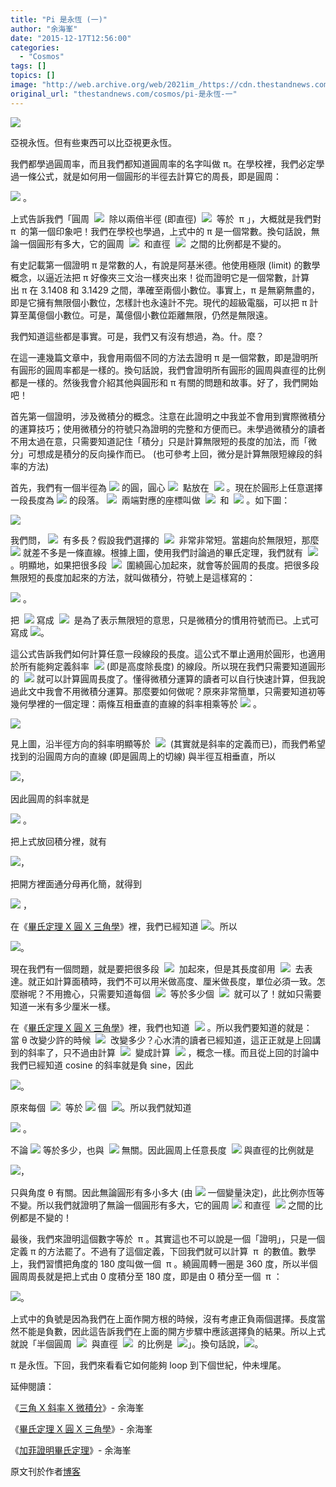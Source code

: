 ```yaml
---
title: "Pi 是永恆 (一)"
author: "余海峯"
date: "2015-12-17T12:56:00"
categories:
  - "Cosmos"
tags: []
topics: []
image: "http://web.archive.org/web/2021im_/https://cdn.thestandnews.com/media/photos/cache/screen-shot-2015-12-16-at-15-09-44_UxiGn_1200x0.png"
original_url: "thestandnews.com/cosmos/pi-是永恆-一"
---
```

![](http://web.archive.org/web/2021im_/https://cdn.thestandnews.com/media/photos/cache/screen-shot-2015-12-16-at-15-09-44_UxiGn_1200x0.png)

亞視永恆。但有些東西可以比亞視更永恆。

我們都學過圓周率，而且我們都知道圓周率的名字叫做 π。在學校裡，我們必定學過一條公式，就是如何用一個圓形的半徑去計算它的周長，即是圓周：

[![](http://web.archive.org/web/2021im_/https://cdn.thestandnews.com/media/photos/cache/latex2028829_kab2m_1200x0.png)](http://web.archive.org/web/20210623185244/https://cdn.thestandnews.com/media/photos/cache/latex2028829_kab2m_1200x0.png) 。

上式告訴我們「圓周  [![](http://web.archive.org/web/2021im_/https://cdn.thestandnews.com/media/photos/cache/latex2028929_nDy3S_1200x0.png)](http://web.archive.org/web/20210623185244/https://cdn.thestandnews.com/media/photos/cache/latex2028929_nDy3S_1200x0.png)  除以兩倍半徑 (即直徑)  [![](http://web.archive.org/web/2021im_/https://cdn.thestandnews.com/media/photos/cache/latex20281029_j90qH_1200x0.png)](http://web.archive.org/web/20210623185244/https://cdn.thestandnews.com/media/photos/cache/latex20281029_j90qH_1200x0.png)  等於  π 」，大概就是我們對  π  的第一個印象吧！我們在學校也學過，上式中的 π 是一個常數。換句話說，無論一個圓形有多大，它的圓周  [![](http://web.archive.org/web/2021im_/https://cdn.thestandnews.com/media/photos/cache/latex2028929_nDy3S_1200x0.png)](http://web.archive.org/web/20210623185244/https://cdn.thestandnews.com/media/photos/cache/latex2028929_nDy3S_1200x0.png)  和直徑  [![](http://web.archive.org/web/2021im_/https://cdn.thestandnews.com/media/photos/cache/latex20281029_j90qH_1200x0.png)](http://web.archive.org/web/20210623185244/https://cdn.thestandnews.com/media/photos/cache/latex20281029_j90qH_1200x0.png)  之間的比例都是不變的。

有史記載第一個證明 π 是常數的人，有說是阿基米德。他使用極限 (limit) 的數學概念，以逼近法把 π 好像夾三文治一樣夾出來！從而證明它是一個常數，計算出 π 在 3.1408 和 3.1429 之間，準確至兩個小數位。事實上，π 是無窮無盡的，即是它擁有無限個小數位，怎樣計也永遠計不完。現代的超級電腦，可以把 π 計算至萬億個小數位。可是，萬億個小數位距離無限，仍然是無限遠。

我們知道這些都是事實。可是，我們又有沒有想過，為。什。麼？

在這一連幾篇文章中，我會用兩個不同的方法去證明 π 是一個常數，即是證明所有圓形的圓周率都是一樣的。換句話說，我們會證明所有圓形的圓周與直徑的比例都是一樣的。然後我會介紹其他與圓形和 π 有關的問題和故事。好了，我們開始吧！

首先第一個證明，涉及微積分的概念。注意在此證明之中我並不會用到實際微積分的運算技巧；使用微積分的符號只為證明的完整和方便而已。未學過微積分的讀者不用太過在意，只需要知道記住「積分」只是計算無限短的長度的加法，而「微分」可想成是積分的反向操作而已。 (也可參考上回，微分是計算無限短線段的斜率的方法)

首先，我們有一個半徑為 [![](http://web.archive.org/web/2021im_/https://cdn.thestandnews.com/media/photos/cache/latex2028629_te9jq_1200x0.png)](http://web.archive.org/web/20210623185244/https://cdn.thestandnews.com/media/photos/cache/latex2028629_te9jq_1200x0.png) 的圓，圓心 [![](http://web.archive.org/web/2021im_/https://cdn.thestandnews.com/media/photos/cache/latex20281129_PCIFG_1200x0.png)](http://web.archive.org/web/20210623185244/https://cdn.thestandnews.com/media/photos/cache/latex20281129_PCIFG_1200x0.png)  點放在  [![](http://web.archive.org/web/2021im_/https://cdn.thestandnews.com/media/photos/cache/latex20281229_AHAzb_1200x0.png)](http://web.archive.org/web/20210623185244/https://cdn.thestandnews.com/media/photos/cache/latex20281229_AHAzb_1200x0.png) 。現在於圓形上任意選擇一段長度為 [![](http://web.archive.org/web/2021im_/https://cdn.thestandnews.com/media/photos/cache/latex20281329_Gh59A_1200x0.png)](http://web.archive.org/web/20210623185244/https://cdn.thestandnews.com/media/photos/cache/latex20281329_Gh59A_1200x0.png) 的段落。 [![](http://web.archive.org/web/2021im_/https://cdn.thestandnews.com/media/photos/cache/latex20281329_Gh59A_1200x0.png)](http://web.archive.org/web/20210623185244/https://cdn.thestandnews.com/media/photos/cache/latex20281329_Gh59A_1200x0.png)  兩端對應的座標叫做  [![](http://web.archive.org/web/2021im_/https://cdn.thestandnews.com/media/photos/cache/latex20281429_BAWwm_1200x0.png)](http://web.archive.org/web/20210623185244/https://cdn.thestandnews.com/media/photos/cache/latex20281429_BAWwm_1200x0.png)  和  [![](http://web.archive.org/web/2021im_/https://cdn.thestandnews.com/media/photos/cache/latex20281529_cqSxs_1200x0.png)](http://web.archive.org/web/20210623185244/https://cdn.thestandnews.com/media/photos/cache/latex20281529_cqSxs_1200x0.png) 。如下圖：

[![](http://web.archive.org/web/2021im_/https://cdn.thestandnews.com/media/photos/cache/screen-shot-2015-12-16-at-15-11-11_oLuNA_1200x0.png)](http://web.archive.org/web/20210623185244/https://cdn.thestandnews.com/media/photos/cache/screen-shot-2015-12-16-at-15-11-11_oLuNA_1200x0.png)

我們問， [![](http://web.archive.org/web/2021im_/https://cdn.thestandnews.com/media/photos/cache/latex20281329_Gh59A_1200x0.png)](http://web.archive.org/web/20210623185244/https://cdn.thestandnews.com/media/photos/cache/latex20281329_Gh59A_1200x0.png)  有多長？假設我們選擇的  [![](http://web.archive.org/web/2021im_/https://cdn.thestandnews.com/media/photos/cache/latex20281329_Gh59A_1200x0.png)](http://web.archive.org/web/20210623185244/https://cdn.thestandnews.com/media/photos/cache/latex20281329_Gh59A_1200x0.png)  非常非常短。當趨向於無限短，那麼  [![](http://web.archive.org/web/2021im_/https://cdn.thestandnews.com/media/photos/cache/latex20281329_Gh59A_1200x0.png)](http://web.archive.org/web/20210623185244/https://cdn.thestandnews.com/media/photos/cache/latex20281329_Gh59A_1200x0.png) 就差不多是一條直線。根據上圖，使用我們討論過的畢氏定理，我們就有  [![](http://web.archive.org/web/2021im_/https://cdn.thestandnews.com/media/photos/cache/latex20281629_1gOvg_1200x0.png)](http://web.archive.org/web/20210623185244/https://cdn.thestandnews.com/media/photos/cache/latex20281629_1gOvg_1200x0.png) 。明顯地，如果把很多段  [![](http://web.archive.org/web/2021im_/https://cdn.thestandnews.com/media/photos/cache/latex20281329_Gh59A_1200x0.png)](http://web.archive.org/web/20210623185244/https://cdn.thestandnews.com/media/photos/cache/latex20281329_Gh59A_1200x0.png)  圍繞圓心加起來，就會等於圓周的長度。把很多段無限短的長度加起來的方法，就叫做積分，符號上是這樣寫的：

[![](http://web.archive.org/web/2021im_/https://cdn.thestandnews.com/media/photos/cache/latex20281729_BjVCF_1200x0.png)](http://web.archive.org/web/20210623185244/https://cdn.thestandnews.com/media/photos/cache/latex20281729_BjVCF_1200x0.png) 。

把  [![](http://web.archive.org/web/2021im_/https://cdn.thestandnews.com/media/photos/cache/latex20281929_E7tKw_1200x0.png)](http://web.archive.org/web/20210623185244/https://cdn.thestandnews.com/media/photos/cache/latex20281929_E7tKw_1200x0.png) 寫成  [![](http://web.archive.org/web/2021im_/https://cdn.thestandnews.com/media/photos/cache/latex2028729_R11q7_1200x0.png)](http://web.archive.org/web/20210623185244/https://cdn.thestandnews.com/media/photos/cache/latex2028729_R11q7_1200x0.png)  是為了表示無限短的意思，只是微積分的慣用符號而已。上式可寫成 [![](http://web.archive.org/web/2021im_/https://cdn.thestandnews.com/media/photos/cache/latex20281829_1MLUc_1200x0.png)](http://web.archive.org/web/20210623185244/https://cdn.thestandnews.com/media/photos/cache/latex20281829_1MLUc_1200x0.png)。

這公式告訴我們如何計算任意一段線段的長度。這公式不單止適用於圓形，也適用於所有能夠定義斜率  [![](http://web.archive.org/web/2021im_/https://cdn.thestandnews.com/media/photos/cache/latex20282029_c1RrO_1200x0.png)](http://web.archive.org/web/20210623185244/https://cdn.thestandnews.com/media/photos/cache/latex20282029_c1RrO_1200x0.png) (即是高度除長度) 的線段。所以現在我們只需要知道圓形的  [![](http://web.archive.org/web/2021im_/https://cdn.thestandnews.com/media/photos/cache/latex20282029_c1RrO_1200x0.png)](http://web.archive.org/web/20210623185244/https://cdn.thestandnews.com/media/photos/cache/latex20282029_c1RrO_1200x0.png) 就可以計算圓周長度了。懂得微積分運算的讀者可以自行快速計算，但我說過此文中我會不用微積分運算。那麼要如何做呢？原來非常簡單，只需要知道初等幾何學裡的一個定理：兩條互相垂直的直線的斜率相乘等於 [![](http://web.archive.org/web/2021im_/https://cdn.thestandnews.com/media/photos/cache/latex20282129_cPCPL_1200x0.png)](http://web.archive.org/web/20210623185244/https://cdn.thestandnews.com/media/photos/cache/latex20282129_cPCPL_1200x0.png) 。

[![](http://web.archive.org/web/2021im_/https://cdn.thestandnews.com/media/photos/cache/screen-shot-2015-12-16-at-15-17-40_5s4Dn_1200x0.png)](http://web.archive.org/web/20210623185244/https://cdn.thestandnews.com/media/photos/cache/screen-shot-2015-12-16-at-15-17-40_5s4Dn_1200x0.png)

見上圖，沿半徑方向的斜率明顯等於  [![](http://web.archive.org/web/2021im_/https://cdn.thestandnews.com/media/photos/cache/latex20282229_JfxEy_1200x0.png)](http://web.archive.org/web/20210623185244/https://cdn.thestandnews.com/media/photos/cache/latex20282229_JfxEy_1200x0.png)  (其實就是斜率的定義而已)，而我們希望找到的沿圓周方向的直線 (即是圓周上的切線) 與半徑互相垂直，所以

[![](http://web.archive.org/web/2021im_/https://cdn.thestandnews.com/media/photos/cache/latex20282329_svURw_1200x0.png)](http://web.archive.org/web/20210623185244/https://cdn.thestandnews.com/media/photos/cache/latex20282329_svURw_1200x0.png)，

因此圓周的斜率就是

[![](http://web.archive.org/web/2021im_/https://cdn.thestandnews.com/media/photos/cache/latex20282429_R65eq_1200x0.png)](http://web.archive.org/web/20210623185244/https://cdn.thestandnews.com/media/photos/cache/latex20282429_R65eq_1200x0.png) 。

把上式放回積分裡，就有

[![](http://web.archive.org/web/2021im_/https://cdn.thestandnews.com/media/photos/cache/latex20282529_jgLwt_1200x0.png)](http://web.archive.org/web/20210623185244/https://cdn.thestandnews.com/media/photos/cache/latex20282529_jgLwt_1200x0.png)，

把開方裡面通分母再化簡，就得到

[![](http://web.archive.org/web/2021im_/https://cdn.thestandnews.com/media/photos/cache/latex20282629_pOd7p_1200x0.png)](http://web.archive.org/web/20210623185244/https://cdn.thestandnews.com/media/photos/cache/latex20282629_pOd7p_1200x0.png) ，

在《[畢氏定理 X 圓 X 三角學](../../cosmos/%E7%95%A2%E6%B0%8F%E5%AE%9A%E7%90%86-x-%E5%9C%93-x-%E4%B8%89%E8%A7%92%E5%AD%B8/)》裡，我們已經知道 [![](http://web.archive.org/web/2021im_/https://cdn.thestandnews.com/media/photos/cache/latex20282729_oPjYy_1200x0.png)](http://web.archive.org/web/20210623185244/https://cdn.thestandnews.com/media/photos/cache/latex20282729_oPjYy_1200x0.png)。所以

[![](http://web.archive.org/web/2021im_/https://cdn.thestandnews.com/media/photos/cache/latex20282829_GFjMh_1200x0.png)](http://web.archive.org/web/20210623185244/https://cdn.thestandnews.com/media/photos/cache/latex20282829_GFjMh_1200x0.png)。

現在我們有一個問題，就是要把很多段  [![](http://web.archive.org/web/2021im_/https://cdn.thestandnews.com/media/photos/cache/latex20282929_Yxa1v_1200x0.png)](http://web.archive.org/web/20210623185244/https://cdn.thestandnews.com/media/photos/cache/latex20282929_Yxa1v_1200x0.png)  加起來，但是其長度卻用  [![](http://web.archive.org/web/2021im_/https://cdn.thestandnews.com/media/photos/cache/latex20283029_NNsNo_1200x0.png)](http://web.archive.org/web/20210623185244/https://cdn.thestandnews.com/media/photos/cache/latex20283029_NNsNo_1200x0.png)  去表達。就正如計算面積時，我們不可以用米做高度、厘米做長度，單位必須一致。怎麼辦呢？不用擔心，只需要知道每個  [![](http://web.archive.org/web/2021im_/https://cdn.thestandnews.com/media/photos/cache/latex20283029_NNsNo_1200x0.png)](http://web.archive.org/web/20210623185244/https://cdn.thestandnews.com/media/photos/cache/latex20283029_NNsNo_1200x0.png)  等於多少個  [![](http://web.archive.org/web/2021im_/https://cdn.thestandnews.com/media/photos/cache/latex20283229_MPqrr_1200x0.png)](http://web.archive.org/web/20210623185244/https://cdn.thestandnews.com/media/photos/cache/latex20283229_MPqrr_1200x0.png)  就可以了！就如只需要知道一米有多少厘米一樣。

在《[畢氏定理 X 圓 X 三角學](../../cosmos/%E7%95%A2%E6%B0%8F%E5%AE%9A%E7%90%86-x-%E5%9C%93-x-%E4%B8%89%E8%A7%92%E5%AD%B8/)》裡，我們也知道  [![](http://web.archive.org/web/2021im_/https://cdn.thestandnews.com/media/photos/cache/latex20283329_cfb29_1200x0.png)](http://web.archive.org/web/20210623185244/https://cdn.thestandnews.com/media/photos/cache/latex20283329_cfb29_1200x0.png) 。所以我們要知道的就是：當 θ 改變少許的時候  [![](http://web.archive.org/web/2021im_/https://cdn.thestandnews.com/media/photos/cache/latex20283429_3JsQG_1200x0.png)](http://web.archive.org/web/20210623185244/https://cdn.thestandnews.com/media/photos/cache/latex20283429_3JsQG_1200x0.png)  改變多少？心水清的讀者已經知道，這正正就是上回講到的斜率了，只不過由計算  [![](http://web.archive.org/web/2021im_/https://cdn.thestandnews.com/media/photos/cache/latex20283529_1ZpYL_1200x0.png)](http://web.archive.org/web/20210623185244/https://cdn.thestandnews.com/media/photos/cache/latex20283529_1ZpYL_1200x0.png)  變成計算  [![](http://web.archive.org/web/2021im_/https://cdn.thestandnews.com/media/photos/cache/latex20283629_ajKdg_1200x0.png)](http://web.archive.org/web/20210623185244/https://cdn.thestandnews.com/media/photos/cache/latex20283629_ajKdg_1200x0.png) ，概念一樣。而且從上回的討論中我們已經知道 cosine 的斜率就是負 sine，因此

[![](http://web.archive.org/web/2021im_/https://cdn.thestandnews.com/media/photos/cache/latex20283729_XlfIt_1200x0.png)](http://web.archive.org/web/20210623185244/https://cdn.thestandnews.com/media/photos/cache/latex20283729_XlfIt_1200x0.png)。

原來每個  [![](http://web.archive.org/web/2021im_/https://cdn.thestandnews.com/media/photos/cache/latex20283829_zd2Kl_1200x0.png)](http://web.archive.org/web/20210623185244/https://cdn.thestandnews.com/media/photos/cache/latex20283829_zd2Kl_1200x0.png)  等於 [![](http://web.archive.org/web/2021im_/https://cdn.thestandnews.com/media/photos/cache/latex20283929_Xwaad_1200x0.png)](http://web.archive.org/web/20210623185244/https://cdn.thestandnews.com/media/photos/cache/latex20283929_Xwaad_1200x0.png) 個  [![](http://web.archive.org/web/2021im_/https://cdn.thestandnews.com/media/photos/cache/latex20284029_GwsU1_1200x0.png)](http://web.archive.org/web/20210623185244/https://cdn.thestandnews.com/media/photos/cache/latex20284029_GwsU1_1200x0.png)。所以我們就知道

[![](http://web.archive.org/web/2021im_/https://cdn.thestandnews.com/media/photos/cache/latex20284129_AAG2P_1200x0.png)](http://web.archive.org/web/20210623185244/https://cdn.thestandnews.com/media/photos/cache/latex20284129_AAG2P_1200x0.png) 。

不論 [![](http://web.archive.org/web/2021im_/https://cdn.thestandnews.com/media/photos/cache/latex20284229_5W587_1200x0.png)](http://web.archive.org/web/20210623185244/https://cdn.thestandnews.com/media/photos/cache/latex20284229_5W587_1200x0.png) 等於多少，也與  [![](http://web.archive.org/web/2021im_/https://cdn.thestandnews.com/media/photos/cache/latex2028629_te9jq_1200x0.png)](http://web.archive.org/web/20210623185244/https://cdn.thestandnews.com/media/photos/cache/latex2028629_te9jq_1200x0.png) 無關。因此圓周上任意長度  [![](http://web.archive.org/web/2021im_/https://cdn.thestandnews.com/media/photos/cache/latex20284429_Jv06s_1200x0.png)](http://web.archive.org/web/20210623185244/https://cdn.thestandnews.com/media/photos/cache/latex20284429_Jv06s_1200x0.png) 與直徑的比例就是

[![](http://web.archive.org/web/2021im_/https://cdn.thestandnews.com/media/photos/cache/latex20284329_j2gDR_1200x0.png)](http://web.archive.org/web/20210623185244/https://cdn.thestandnews.com/media/photos/cache/latex20284329_j2gDR_1200x0.png)，

只與角度 θ 有關。因此無論圓形有多小多大 (由 [![](http://web.archive.org/web/2021im_/https://cdn.thestandnews.com/media/photos/cache/latex2028629_te9jq_1200x0.png)](http://web.archive.org/web/20210623185244/https://cdn.thestandnews.com/media/photos/cache/latex2028629_te9jq_1200x0.png) 一個變量決定)，此比例亦恆等不變。所以我們就證明了無論一個圓形有多大，它的圓周 [![](http://web.archive.org/web/2021im_/https://cdn.thestandnews.com/media/photos/cache/latex2028929_nDy3S_1200x0.png)](http://web.archive.org/web/20210623185244/https://cdn.thestandnews.com/media/photos/cache/latex2028929_nDy3S_1200x0.png) 和直徑  [![](http://web.archive.org/web/2021im_/https://cdn.thestandnews.com/media/photos/cache/latex20281029_j90qH_1200x0.png)](http://web.archive.org/web/20210623185244/https://cdn.thestandnews.com/media/photos/cache/latex20281029_j90qH_1200x0.png) 之間的比例都是不變的！

最後，我們來證明這個數字等於  π 。其實這也不可以說是一個「證明」，只是一個定義 π 的方法罷了。不過有了這個定義，下回我們就可以計算  π  的數值。數學上，我們習慣把角度的 180 度叫做一個  π 。繞圓周轉一圈是 360 度，所以半個圓周周長就是把上式由 0 度積分至 180 度，即是由 0 積分至一個  π ：

[![](http://web.archive.org/web/2021im_/https://cdn.thestandnews.com/media/photos/cache/latex20284529_khV3p_1200x0.png)](http://web.archive.org/web/20210623185244/https://cdn.thestandnews.com/media/photos/cache/latex20284529_khV3p_1200x0.png)。

上式中的負號是因為我們在上面作開方根的時候，沒有考慮正負兩個選擇。長度當然不能是負數，因此這告訴我們在上面的開方步驟中應該選擇負的結果。所以上式就說「半個圓周  [![](http://web.archive.org/web/2021im_/https://cdn.thestandnews.com/media/photos/cache/latex20284629_6o60r_1200x0.png)](http://web.archive.org/web/20210623185244/https://cdn.thestandnews.com/media/photos/cache/latex20284629_6o60r_1200x0.png)  與直徑  [![](http://web.archive.org/web/2021im_/https://cdn.thestandnews.com/media/photos/cache/latex20281029_j90qH_1200x0.png)](http://web.archive.org/web/20210623185244/https://cdn.thestandnews.com/media/photos/cache/latex20281029_j90qH_1200x0.png)  的比例是  [![](http://web.archive.org/web/2021im_/https://cdn.thestandnews.com/media/photos/cache/latex20284729_btyxN_1200x0.png)](http://web.archive.org/web/20210623185244/https://cdn.thestandnews.com/media/photos/cache/latex20284729_btyxN_1200x0.png)」。換句話說，[![](http://web.archive.org/web/2021im_/https://cdn.thestandnews.com/media/photos/cache/latex20284829_G41Ba_1200x0.png)](http://web.archive.org/web/20210623185244/https://cdn.thestandnews.com/media/photos/cache/latex20284829_G41Ba_1200x0.png)。

π 是永恆。下回，我們來看看它如何能夠 loop 到下個世紀，仲未埋尾。

延伸閱讀：

《[三角 X 斜率 X 微積分](http://web.archive.org/web/20210623185244/https://thestandnews.com/.../三角-x-斜率-x-微積分)》- 余海峯

《[畢氏定理 X 圓 X 三角學](../../cosmos/%E7%95%A2%E6%B0%8F%E5%AE%9A%E7%90%86-x-%E5%9C%93-x-%E4%B8%89%E8%A7%92%E5%AD%B8/)》- 余海峯

《[加菲證明畢氏定理](../../cosmos/加菲證明畢氏定理/)》- 余海峯

原文刊於作者[博客](http://web.archive.org/web/20210623185244/https://phycat.wordpress.com/2015/12/16/pi-is-eternal/)
